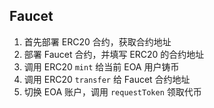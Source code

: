 ## Faucet

1. 首先部署 ERC20 合约，获取合约地址
2. 部署 Faucet 合约，并填写 ERC20 的合约地址
3. 调用 ERC20 `mint`  给当前 EOA 用户铸币
4. 调用 ERC20 `transfer` 给 Faucet 合约地址
5. 切换 EOA 账户，调用 `requestToken` 领取代币
